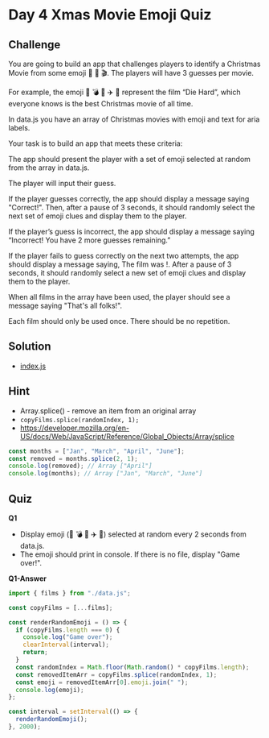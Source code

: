 # Day 4 Xmas Movie Emoji Quiz

## Challenge

You are going to build an app that challenges players to identify a Christmas Movie from some emoji 🍿 🎅 🎬. The players will have 3 guesses per movie.

For example, the emoji 🌇 💣 👮 ✈️ ️🔫 represent the film “Die Hard”, which everyone knows is the best Christmas movie of all time.

In data.js you have an array of Christmas movies with emoji and text for aria labels.

Your task is to build an app that meets these criteria:

The app should present the player with a set of emoji selected at random from the array in data.js.

The player will input their guess.

If the player guesses correctly, the app should display a message saying "Correct!". Then, after a pause of 3 seconds, it should randomly select the next set of emoji clues and display them to the player.

If the player’s guess is incorrect, the app should display a message saying “Incorrect! You have 2 more guesses remaining.”

If the player fails to guess correctly on the next two attempts, the app should display a message saying, The film was <Film Name Here>!. After a pause of 3 seconds, it should randomly select a new set of emoji clues and display them to the player.

When all films in the array have been used, the player should see a message saying "That's all folks!".

Each film should only be used once. There should be no repetition.

## Solution

- [index.js](./index.js)

## Hint

- Array.splice() - remove an item from an original array
- `copyFilms.splice(randomIndex, 1); `
- https://developer.mozilla.org/en-US/docs/Web/JavaScript/Reference/Global_Objects/Array/splice

```js
const months = ["Jan", "March", "April", "June"];
const removed = months.splice(2, 1);
console.log(removed); // Array ["April"]
console.log(months); // Array ["Jan", "March", "June"]
```

## Quiz

**Q1**

- Display emoji (🌇 💣 👮 ✈️ ️🔫) selected at random every 2 seconds from data.js.
- The emoji should print in console. If there is no file, display "Game over!".

**Q1-Answer**

```js
import { films } from "./data.js";

const copyFilms = [...films];

const renderRandomEmoji = () => {
  if (copyFilms.length === 0) {
    console.log("Game over");
    clearInterval(interval);
    return;
  }
  const randomIndex = Math.floor(Math.random() * copyFilms.length);
  const removedItemArr = copyFilms.splice(randomIndex, 1);
  const emoji = removedItemArr[0].emoji.join(" ");
  console.log(emoji);
};

const interval = setInterval(() => {
  renderRandomEmoji();
}, 2000);
```
